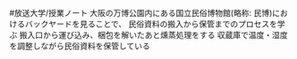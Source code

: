 #放送大学/授業ノート
大阪の万博公園内にある国立民俗博物館(略称: 民博)におけるバックヤードを見ることで、
民俗資料の搬入から保管までのプロセスを学ぶ
搬入口から運び込み、梱包を解いたあと燻蒸処理をする
収蔵庫で温度・湿度を調整しながら民俗資料を保管している

